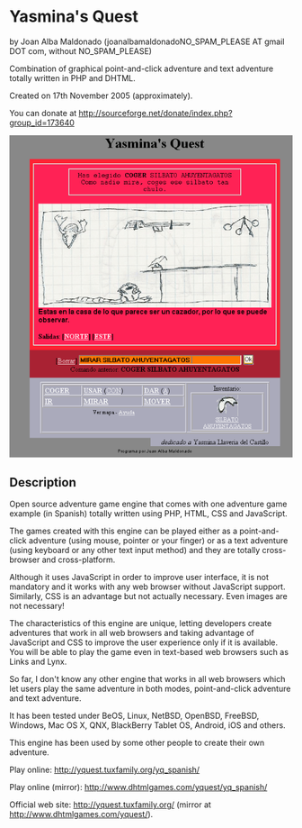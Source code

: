 Yasmina's Quest 
================ 
by Joan Alba Maldonado (joanalbamaldonadoNO_SPAM_PLEASE AT gmail DOT com, without NO_SPAM_PLEASE)

Combination of graphical point-and-click adventure and text adventure totally written in PHP and DHTML.

Created on 17th November 2005 (approximately).

You can donate at http://sourceforge.net/donate/index.php?group_id=173640


![ScreenShot](screenshot.gif)


## Description

Open source adventure game engine that comes with one adventure game example (in Spanish) totally written using PHP, HTML, CSS and JavaScript.

The games created with this engine can be played either as a point-and-click adventure (using mouse, pointer or your finger) or as a text adventure (using keyboard or any other text input method) and they are totally cross-browser and cross-platform.

Although it uses JavaScript in order to improve user interface, it is not mandatory and it works with any web browser without JavaScript support. Similarly, CSS is an advantage but not actually necessary. Even images are not necessary!

The characteristics of this engine are unique, letting developers create adventures that work in all web browsers and taking advantage of JavaScript and CSS to improve the user experience only if it is available. You will be able to play the game even in text-based web browsers such as Links and Lynx.

So far, I don't know any other engine that works in all web browsers which let users play the same adventure in both modes, point-and-click adventure and text adventure.

It has been tested under BeOS, Linux, NetBSD, OpenBSD, FreeBSD, Windows, Mac OS X, QNX, BlackBerry Tablet OS, Android, iOS and others.

This engine has been used by some other people to create their own adventure.

Play online: http://yquest.tuxfamily.org/yq_spanish/

Play online (mirror): http://www.dhtmlgames.com/yquest/yq_spanish/

Official web site: http://yquest.tuxfamily.org/ (mirror at http://www.dhtmlgames.com/yquest/).